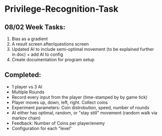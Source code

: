 # Privilege-Recognition-Task

## 08/02 Week Tasks:
1. Bias as a gradient
2. A result screen after/questions screen 
3. Updated AI to include semi-optimal movement (to be explained further in doc) + add AI to config
4. Create documentation for program setup

## Completed:

- 1 player vs 3 AI
- Multiple Rounds
- Record every input from the player (time-stamped by by game tick)
- Player moves up, down, left, right. Collect coins
- Experiment parameters: Coin distrobution, speed, number of rounds
- AI either has optimal, random, or "stay still" movement (random walk via markov chain)
- Feedback: Number of Coins per player/enemy
- Configuration for each "level"
